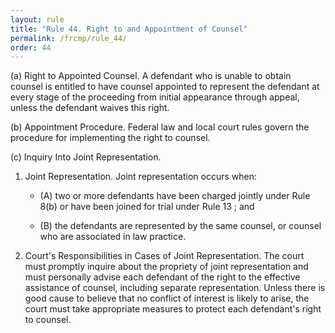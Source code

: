 ```yaml
---
layout: rule
title: "Rule 44. Right to and Appointment of Counsel"
permalink: /frcmp/rule_44/
order: 44
---
```


(a) Right to Appointed Counsel. A defendant who is unable to obtain counsel is entitled to have counsel appointed to represent the defendant at every stage of the proceeding from initial appearance through appeal, unless the defendant waives this right.


(b) Appointment Procedure. Federal law and local court rules govern the procedure for implementing the right to counsel.


(c) Inquiry Into Joint Representation.


1. Joint Representation. Joint representation occurs when:


    - (A) two or more defendants have been charged jointly under Rule 8(b) or have been joined for trial under Rule 13 ; and


    - (B) the defendants are represented by the same counsel, or counsel who are associated in law practice.


2. Court's Responsibilities in Cases of Joint Representation. The court must promptly inquire about the propriety of joint representation and must personally advise each defendant of the right to the effective assistance of counsel, including separate representation. Unless there is good cause to believe that no conflict of interest is likely to arise, the court must take appropriate measures to protect each defendant's right to counsel.
